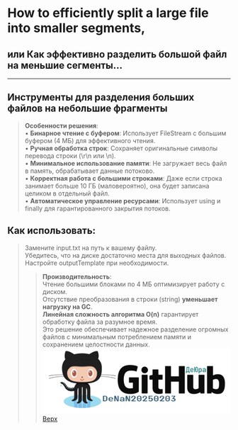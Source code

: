 <a id="anchor"></a>
# How to efficiently split a large file into smaller segments, 
## или Как эффективно разделить большой файл на меньшие сегменты…

---
Инструменты для разделения больших файлов на небольшие фрагменты
---
>	**Особенности решения**:</br>
	• **Бинарное чтение с буфером**: Использует FileStream с большим буфером (4 МБ) для эффективного чтения.</br>
	• **Ручная обработка строк**: Сохраняет оригинальные символы перевода строки (\r\n или \n).</br>
	• **Минимальное использование памяти**: Не загружает весь файл в память, обрабатывает данные потоково.</br>
	• **Корректная работа с большими строками**: Даже если строка занимает больше 10 ГБ (маловероятно), она будет записана целиком в отдельный файл.</br>
	• **Автоматическое управление ресурсами**: Использует using и finally для гарантированного закрытия потоков.</br>
## Как использовать:
>	Замените input.txt на путь к вашему файлу.</br>
	Убедитесь, что на диске достаточно места для выходных файлов.</br>
	Настройте outputTemplate при необходимости.</br>
>>	**Производительность**:</br>
	  Чтение большими блоками по 4 МБ оптимизирует работу с диском.</br>
	  Отсутствие преобразования в строки (string) **уменьшает нагрузку на GC**.</br>
	  **Линейная сложность алгоритма O(n)** гарантирует обработку файла за разумное время.</br>
	  Это решение обеспечивает надежное разделение огромных файлов с минимальным потреблением памяти и сохранением целостности данных.</br>
[![Ссылка на мой канал](GitHubDeJra.png)](https://github.com/DeNaN20250203)
[Верх](#anchor)
